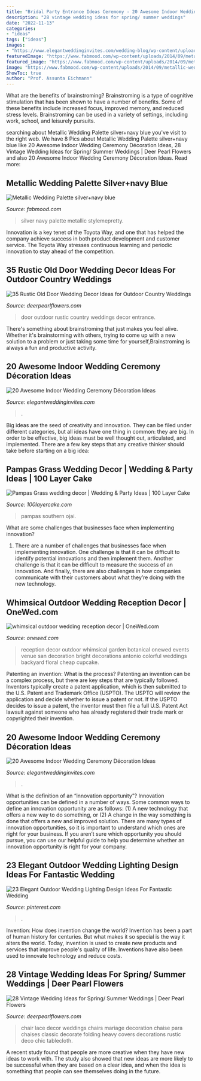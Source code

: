 ```yaml
---
title: "Bridal Party Entrance Ideas Ceremony - 20 Awesome Indoor Wedding Ceremony Décoration Ideas"
description: "28 vintage wedding ideas for spring/ summer weddings"
date: "2022-11-13"
categories:
- "ideas"
tags: ["ideas"]
images:
- "https://www.elegantweddinginvites.com/wedding-blog/wp-content/uploads/2015/12/gorgeous-indoor-wedding-ceremony-ideas-with-lanterns.jpg"
featuredImage: "https://www.fabmood.com/wp-content/uploads/2014/09/metallic-wedding.jpg"
featured_image: "https://www.fabmood.com/wp-content/uploads/2014/09/metallic-wedding.jpg"
image: "https://www.fabmood.com/wp-content/uploads/2014/09/metallic-wedding.jpg"
ShowToc: true
author: "Prof. Assunta Eichmann"
---
```



What are the benefits of brainstroming?
Brainstroming is a type of cognitive stimulation that has been shown to have a number of benefits. Some of these benefits include increased focus, improved memory, and reduced stress levels. Brainstroming can be used in a variety of settings, including work, school, and leisurely pursuits.

	

		
searching about Metallic Wedding Palette  silver+navy blue  you've visit to the right web. We have 8 Pics about Metallic Wedding Palette  silver+navy blue  like 20 Awesome Indoor Wedding Ceremony Décoration Ideas, 28 Vintage Wedding Ideas for Spring/ Summer Weddings | Deer Pearl Flowers and also 20 Awesome Indoor Wedding Ceremony Décoration Ideas. Read more:
		
    
## Metallic Wedding Palette  Silver+navy Blue 

<img loading=lazy src="https://www.fabmood.com/wp-content/uploads/2014/09/metallic-wedding.jpg" onerror="this.onerror=null;this.src='https://tse4.mm.bing.net/th?id=OIP.r7kZY9GeHQJ0R_yF4eh9ZwHaKH&amp;pid=15.1';" alt="Metallic Wedding Palette  silver+navy blue ">

_Source: fabmood.com_

>silver navy palette metallic stylemepretty. 

	

Innovation is a key tenet of the Toyota Way, and one that has helped the company achieve success in both product development and customer service. The Toyota Way stresses continuous learning and periodic innovation to stay ahead of the competition.

    
## 35 Rustic Old Door Wedding Decor Ideas For Outdoor Country Weddings

<img loading=lazy src="http://www.deerpearlflowers.com/wp-content/uploads/2015/05/light-blue-vintage-door-ceremony-entrance.jpg" onerror="this.onerror=null;this.src='https://tse3.mm.bing.net/th?id=OIP.6JTjNiIcmNkOTCk_GUag-QAAAA&amp;pid=15.1';" alt="35 Rustic Old Door Wedding Decor Ideas for Outdoor Country Weddings">

_Source: deerpearlflowers.com_

>door outdoor rustic country weddings decor entrance. 

	

There's something about brainstroming that just makes you feel alive. Whether it's brainstorming with others, trying to come up with a new solution to a problem or just taking some time for yourself,Brainstroming is always a fun and productive activity.

    
## 20 Awesome Indoor Wedding Ceremony Décoration Ideas

<img loading=lazy src="https://www.elegantweddinginvites.com/wedding-blog/wp-content/uploads/2015/12/stylish-indoor-wedding-ceremony-decor-ideas-with-lights-.jpg" onerror="this.onerror=null;this.src='https://tse1.mm.bing.net/th?id=OIP.Sztx7D3MUhtW80X5JRoH_wHaLH&amp;pid=15.1';" alt="20 Awesome Indoor Wedding Ceremony Décoration Ideas">

_Source: elegantweddinginvites.com_

>. 

	

Big ideas are the seed of creativity and innovation. They can be filed under different categories, but all ideas have one thing in common: they are big. In order to be effective, big ideas must be well thought out, articulated, and implemented. There are a few key steps that any creative thinker should take before starting on a big idea: 

    
## Pampas Grass Wedding Decor | Wedding &amp; Party Ideas | 100 Layer Cake

<img loading=lazy src="http://100lclive.s3.amazonaws.com/img/ideas/landscape/219019.jpg" onerror="this.onerror=null;this.src='https://tse2.mm.bing.net/th?id=OIP.2Qap00ES2CEYE5SqicptHgHaLH&amp;pid=15.1';" alt="Pampas Grass wedding decor | Wedding &amp; Party Ideas | 100 Layer Cake">

_Source: 100layercake.com_

>pampas southern ojai. 

	

What are some challenges that businesses face when implementing innovation?
1. There are a number of challenges that businesses face when implementing innovation. One challenge is that it can be difficult to identify potential innovations and then implement them. Another challenge is that it can be difficult to measure the success of an innovation. And finally, there are also challenges in how companies communicate with their customers about what they’re doing with the new technology.

    
## Whimsical Outdoor Wedding Reception Decor | OneWed.com

<img loading=lazy src="http://wedding-pictures.onewed.com/match/images/48485/whimsical-outdoor-wedding-reception-decor.original.jpg?1379137732" onerror="this.onerror=null;this.src='https://tse1.mm.bing.net/th?id=OIP.woo03B79g-2bg75eN2ILTwHaE8&amp;pid=15.1';" alt="whimsical outdoor wedding reception decor | OneWed.com">

_Source: onewed.com_

>reception decor outdoor whimsical garden botanical onewed events venue san decoration bright decorations antonio colorful weddings backyard floral cheap cupcake. 

	

Patenting an invention: What is the process?
Patenting an invention can be a complex process, but there are key steps that are typically followed. Inventors typically create a patent application, which is then submitted to the U.S. Patent and Trademark Office (USPTO). The USPTO will review the application and decide whether to issue a patent or not. If the USPTO decides to issue a patent, the inventor must then file a full U.S. Patent Act lawsuit against someone who has already registered their trade mark or copyrighted their invention.

    
## 20 Awesome Indoor Wedding Ceremony Décoration Ideas

<img loading=lazy src="https://www.elegantweddinginvites.com/wedding-blog/wp-content/uploads/2015/12/gorgeous-indoor-wedding-ceremony-ideas-with-lanterns.jpg" onerror="this.onerror=null;this.src='https://tse1.mm.bing.net/th?id=OIP.pn6uvqp3xzIjCYeQHRweWQHaLH&amp;pid=15.1';" alt="20 Awesome Indoor Wedding Ceremony Décoration Ideas">

_Source: elegantweddinginvites.com_

>. 

	

What is the definition of an “innovation opportunity”?
Innovation opportunities can be defined in a number of ways. Some common ways to define an innovation opportunity are as follows: (1) A new technology that offers a new way to do something, or (2) A change in the way something is done that offers a new and improved solution. 
There are many types of innovation opportunities, so it is important to understand which ones are right for your business. If you aren’t sure which opportunity you should pursue, you can use our helpful guide to help you determine whether an innovation opportunity is right for your company.

    
## 23 Elegant Outdoor Wedding Lighting Design Ideas For Fantastic Wedding

<img loading=lazy src="https://i.pinimg.com/736x/9f/b5/1d/9fb51d24e9d9b7e53d839d8a04b970a5.jpg" onerror="this.onerror=null;this.src='https://tse4.mm.bing.net/th?id=OIP.10oxlal5g6e9tbNsj3pLKAHaLH&amp;pid=15.1';" alt="23 Elegant Outdoor Wedding Lighting Design Ideas For Fantastic Wedding">

_Source: pinterest.com_

>. 

	

Invention: How does invention change the world?
Invention has been a part of human history for centuries. But what makes it so special is the way it alters the world. Today, invention is used to create new products and services that improve people's quality of life. Inventions have also been used to innovate technology and reduce costs.

    
## 28 Vintage Wedding Ideas For Spring/ Summer Weddings | Deer Pearl Flowers

<img loading=lazy src="http://www.deerpearlflowers.com/wp-content/uploads/2015/10/Heavy-Lace-vintage-wedding-chair-decor-ideas.jpg" onerror="this.onerror=null;this.src='https://tse4.mm.bing.net/th?id=OIP.MKKuWnV8Ach91tmVqjW4EQHaLG&amp;pid=15.1';" alt="28 Vintage Wedding Ideas for Spring/ Summer Weddings | Deer Pearl Flowers">

_Source: deerpearlflowers.com_

>chair lace decor weddings chairs mariage decoration chaise para chaises classic decorate folding heavy covers decorations rustic deco chic tablecloth. 

	

A recent study found that people are more creative when they have new ideas to work with. The study also showed that new ideas are more likely to be successful when they are based on a clear idea, and when the idea is something that people can see themselves doing in the future.

